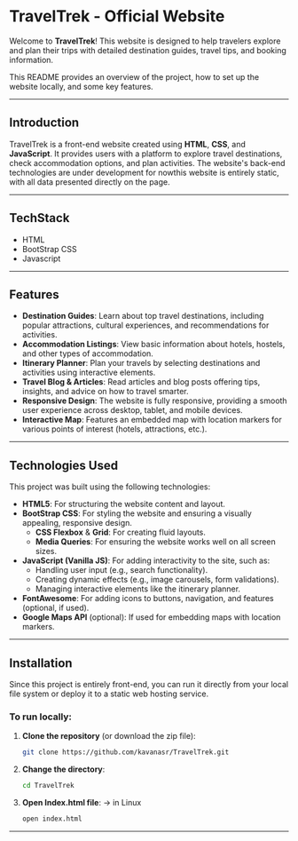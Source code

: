 # TravelTrek - Official Website

Welcome to **TravelTrek**! This website is designed to help travelers explore and plan their trips with detailed destination guides, travel tips, and booking information.

This README provides an overview of the project, how to set up the website locally, and some key features.



---

## Introduction

TravelTrek is a front-end website created using **HTML**, **CSS**, and **JavaScript**. It provides users with a platform to explore travel destinations, check accommodation options, and plan activities. The website's back-end technologies are under development for nowthis website is entirely static, with all data presented directly on the page.




---
## TechStack

- HTML
- BootStrap CSS
- Javascript

---


## Features

- **Destination Guides**: Learn about top travel destinations, including popular attractions, cultural experiences, and recommendations for activities.
- **Accommodation Listings**: View basic information about hotels, hostels, and other types of accommodation.
- **Itinerary Planner**: Plan your travels by selecting destinations and activities using interactive elements.
- **Travel Blog & Articles**: Read articles and blog posts offering tips, insights, and advice on how to travel smarter.
- **Responsive Design**: The website is fully responsive, providing a smooth user experience across desktop, tablet, and mobile devices.
- **Interactive Map**: Features an embedded map with location markers for various points of interest (hotels, attractions, etc.).

---

## Technologies Used

This project was built using the following technologies:

- **HTML5**: For structuring the website content and layout.
- **BootStrap CSS**: For styling the website and ensuring a visually appealing, responsive design.
  - **CSS Flexbox** & **Grid**: For creating fluid layouts.
  - **Media Queries**: For ensuring the website works well on all screen sizes.
- **JavaScript (Vanilla JS)**: For adding interactivity to the site, such as:
  - Handling user input (e.g., search functionality).
  - Creating dynamic effects (e.g., image carousels, form validations).
  - Managing interactive elements like the itinerary planner.
- **FontAwesome**: For adding icons to buttons, navigation, and features (optional, if used).
- **Google Maps API** (optional): If used for embedding maps with location markers.

---

## Installation

Since this project is entirely front-end, you can run it directly from your local file system or deploy it to a static web hosting service.

### To run locally:

1. **Clone the repository** (or download the zip file):
   ```bash
   git clone https://github.com/kavanasr/TravelTrek.git
   ```
2. **Change the directory**:
   ```bash
   cd TravelTrek
   ```
3. **Open Index.html file**:
   -> in Linux
   ```bash
   open index.html
   ```
---

  
